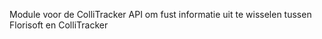 Module voor de ColliTracker API om fust informatie uit te wisselen tussen Florisoft en ColliTracker
